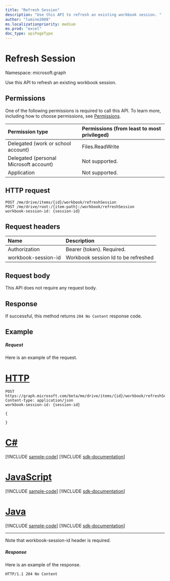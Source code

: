 ```yaml
---
title: "Refresh Session"
description: "Use this API to refresh an existing workbook session. "
author: "lumine2008"
ms.localizationpriority: medium
ms.prod: "excel"
doc_type: apiPageType
---
```


# Refresh Session

Namespace: microsoft.graph

Use this API to refresh an existing workbook session. 

## Permissions
One of the following permissions is required to call this API. To learn more, including how to choose permissions, see [Permissions](/graph/permissions-reference).

|Permission type      | Permissions (from least to most privileged)              |
|:--------------------|:---------------------------------------------------------|
|Delegated (work or school account) | Files.ReadWrite    |
|Delegated (personal Microsoft account) | Not supported.    |
|Application | Not supported. |

## HTTP request
<!-- { "blockType": "ignored" } -->
```http
POST /me/drive/items/{id}/workbook/refreshSession
POST /me/drive/root:/{item-path}:/workbook/refreshSession
workbook-session-id: {session-id}
```
## Request headers
| Name       | Description|
|:---------------|:----------|
| Authorization  | Bearer {token}. Required. |
| workbook-session-id | Workbook session Id to be refreshed |

## Request body
This API does not require any request body.

## Response

If successful, this method returns `204 No Content` response code.

## Example
##### Request
Here is an example of the request.

# [HTTP](#tab/http)
<!-- {
  "blockType": "request",
  "name": "refresh_excel_session"
}-->
```http
POST https://graph.microsoft.com/beta/me/drive/items/{id}/workbook/refreshSession
Content-type: application/json
workbook-session-id: {session-id}

{

}
```

# [C#](#tab/csharp)
[!INCLUDE [sample-code](../includes/snippets/csharp/refresh-excel-session-csharp-snippets.md)]
[!INCLUDE [sdk-documentation](../includes/snippets/snippets-sdk-documentation-link.md)]

# [JavaScript](#tab/javascript)
[!INCLUDE [sample-code](../includes/snippets/javascript/refresh-excel-session-javascript-snippets.md)]
[!INCLUDE [sdk-documentation](../includes/snippets/snippets-sdk-documentation-link.md)]

# [Java](#tab/java)
[!INCLUDE [sample-code](../includes/snippets/java/refresh-excel-session-java-snippets.md)]
[!INCLUDE [sdk-documentation](../includes/snippets/snippets-sdk-documentation-link.md)]

---


Note that workbook-session-id header is required. 


##### Response
Here is an example of the response. 

<!-- {
  "blockType": "response",
  "truncated": true
} -->
```http
HTTP/1.1 204 No Content
```
<!-- uuid: 8fcb5dbc-d5aa-4681-8e31-b001d5168d79 
2015-10-25 14:57:30 UTC -->
<!-- {
  "type": "#page.annotation",
  "description": "Example",
  "keywords": "",
  "section": "documentation",
  "tocPath": "",
  "suppressions": [
  ]
}-->



